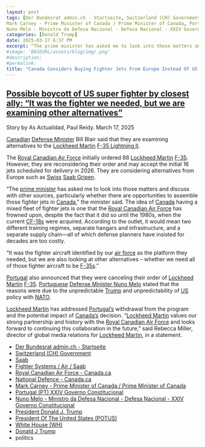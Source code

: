 ```yaml
---
layout: post
tags: [Der Bundesrat admin.ch - Startseite, Switzerland (CH) Government, Saab, Fighter Systems / Air / Saab, Royal Canadian Air Force - Canada.ca, National Defence - Canada.ca, 
Mark Carney - Prime Minister of Canada / Prime Minister of Canada, Portugal (PT) XXIV Governo Constitucional, 
Nuno Melo - Ministro da Defesa Nacional - Defesa Nacional - XXIV Governo Constitucional, President Donald J. Trump, President Of The United States (POTUS), White House (WH), Donald J Trump, politics]
categories: [Donald Trump]
date: 2025-03-17 6:37 PM
excerpt: “The prime minister has asked me to look into those matters and discuss with other sources, particularly whether there are opportunities to assemble those fighter jets in Canada. It was the fighter aircraft identified by our air force as the platform they needed, but we are also looking at other alternatives – whether we need all of those fighter aircraft to be F-35s.”''
#image: 'BASEURL/assets/blog/img/.png'
#description:
#permalink:
title: "Canada Considers Buying Fighter Jets From Europe Instead Of US Due To Trump’s Instability and Unpredictable Continued Membership In NATO. Lockheed Martin Loses Contract Of F-35 Jets Worth $19 Billion"
---
```



## [Possible boycott of US super fighter by closest ally: “It was the fighter we needed, but we are examining other alternatives”](https://en.as.com/latest_news/possible-boycott-of-us-super-fighter-by-closest-ally-it-was-the-fighter-we-needed-but-we-are-examining-other-alternatives-n/)

Story by As Actualidad, Paul Reidy. March 17, 2025

[Canadian](https://www.canada.ca/) [Defense Minister](https://www.canada.ca/en/department-national-defence.html) Bill Blair said that they are examining alternatives to the [Lockheed Martin](https://www.lockheedmartin.com/) [F-35 Lightning II](https://www.lockheedmartin.com/en-us/products/f-35.html).

The [Royal Canadian Air Force](https://www.canada.ca/en/air-force.html) initially ordered 88 [Lockheed Martin](https://www.lockheedmartin.com/) [F-35](https://www.lockheedmartin.com/en-us/products/f-35-lightning-ii-eots.html). However, they are reconsidering their order and may accept the initial 16 jets scheduled for delivery in 2026. They are considering alternatives from Europe such as [Swiss](https://www.admin.ch/gov/de/start.html) [Saab Gripen](https://www.saab.com/products/air/fighter-systems).

“The [prime minister](https://www.pm.gc.ca/en) has asked me to look into those matters and discuss with other sources, particularly whether there are opportunities to assemble those fighter jets in [Canada](https://www.canada.ca/),” the minister said. The idea of [Canada](https://www.canada.ca/) having a mixed fleet of fighter jets is one that the [Royal Canadian Air Force](https://www.canada.ca/en/air-force.html) has frowned upon, despite the fact that it did so until the 1980s, when the current [CF-18s](https://www.canada.ca/en/air-force/services/aircraft/cf-188.html) were acquired. According to the outlet, it would mean two different training regimes, separate hangars and infrastructure, and a separate supply chain—all of which defense planners have insisted for decades are too costly.

“It was the fighter aircraft identified by our [air force](https://www.canada.ca/en/air-force.html) as the platform they needed, but we are also looking at other alternatives – whether we need all of those fighter aircraft to be [F-35s](https://www.lockheedmartin.com/en-us/products/f-35.html).”

[Portugal](https://www.portugal.gov.pt/pt/gc24) also announced that they were canceling their order of [Lockheed Martin](https://www.lockheedmartin.com/) [F-35](https://www.lockheedmartin.com/en-us/products/f-35.html). [Portuguese](https://www.portugal.gov.pt/pt/gc24) [Defense Minister Nuno Melo](https://www.portugal.gov.pt/pt/gc24/area-de-governo/defesa-nacional/ministro) stated that the reasons were due to the unpredictable [Trump](https://www.whitehouse.gov/administration/donald-j-trump/) and unpredictability of [US](https://www.usa.gov/) policy with [NATO](https://www.nato.int/).

[Lockheed Martin](https://www.lockheedmartin.com/) has addressed [Portugal’s](https://www.portugal.gov.pt/pt/gc24/area-de-governo/defesa-nacional/ministro) withdrawal from the program and the potential impact of [Canada’s](https://www.canada.ca/) decision. “[Lockheed Martin](https://www.lockheedmartin.com/) values our strong partnership and history with the [Royal Canadian Air Force](https://www.canada.ca/en/air-force.html) and looks forward to continuing this collaboration in the future,” said Rebecca Miller, director of global media relations for [Lockheed Martin](https://www.lockheedmartin.com/), in a statement.

- [Der Bundesrat admin.ch - Startseite](https://www.admin.ch/gov/de/start.html)
- [Switzerland (CH) Government](https://www.admin.ch/gov/en/start.html)
- [Saab](https://www.saab.com/)
- [Fighter Systems / Air / Saab](https://www.saab.com/products/air/fighter-systems)
- [Royal Canadian Air Force - Canada.ca](https://www.canada.ca/en/air-force.html)
- [National Defence - Canada.ca](https://www.canada.ca/en/department-national-defence.html)
- [Mark Carney - Prime Minister of Canada / Prime Minister of Canada](https://www.pm.gc.ca/en)
- [Portugal (PT) XXIV Governo Constitucional](https://www.portugal.gov.pt/pt/gc24)
- [Nuno Melo - Ministro da Defesa Nacional - Defesa Nacional - XXIV Governo Constitucional](https://www.portugal.gov.pt/pt/gc24/area-de-governo/defesa-nacional/ministro)
- [President Donald J. Trump](https://www.whitehouse.gov/administration/donald-j-trump/)
- [President Of The United States (POTUS)](https://www.whitehouse.gov/)
- [White House (WH)](https://www.whitehouse.gov/)
- [Donald J Trump](https://www.donaldjtrump.com/)
- politics

